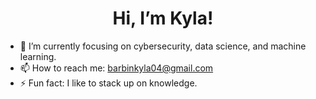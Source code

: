 <h1 align ="center"> Hi, I’m Kyla!</h1>

- 🌱 I’m currently focusing on cybersecurity, data science, and machine learning.
- 📫 How to reach me: barbinkyla04@gmail.com
- ⚡ Fun fact: I like to stack up on knowledge.

<!---
kaiogos/kaiogos is a ✨ special ✨ repository because its `README.md` (this file) appears on your GitHub profile.
You can click the Preview link to take a look at your changes.
--->
